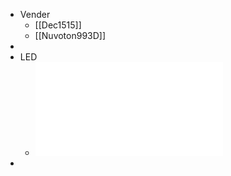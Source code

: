 - Vender
	- [[Dec1515]]
	- [[Nuvoton993D]]
-
- LED
	- ![Error_Code_Standardization_1.3.pdf](../assets/Error_Code_Standardization_1.3_1661857702601_0.pdf)
-